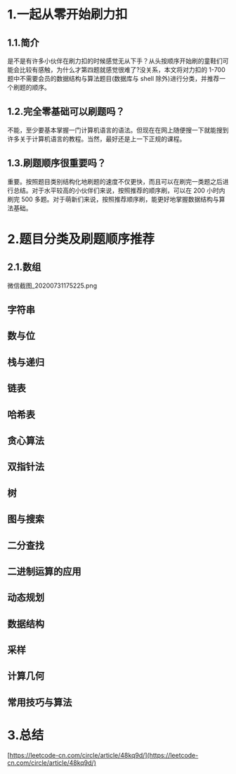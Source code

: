 # 1.一起从零开始刷力扣

## 1.1.简介

是不是有许多小伙伴在刷力扣的时候感觉无从下手？从头按顺序开始刷的童鞋们可能会比较有感触，为什么才第四题就感觉很难了?没关系，本文将对力扣的 1-700 题中不需要会员的数据结构与算法题目\(数据库与 shell 除外\)进行分类，并推荐一个刷题的顺序。

## 1.2.完全零基础可以刷题吗？

不能，至少要基本掌握一门计算机语言的语法。但现在在网上随便搜一下就能搜到许多关于计算机语言的教程。当然，最好还是上一下正规的课程。

## 1.3.刷题顺序很重要吗？

重要。按照题目类别结构化地刷题的速度不仅更快，而且可以在刷完一类题之后进行总结。对于水平较高的小伙伴们来说，按照推荐的顺序刷，可以在 200 小时内刷完 500 多题。对于萌新们来说，按照推荐顺序刷，能更好地掌握数据结构与算法基础。

# 2.题目分类及刷题顺序推荐

## 2.1.数组

微信截图\_20200731175225.png

## 字符串

## 数与位

## 栈与递归

## 链表

## 哈希表

## 贪心算法

## 双指针法

## 树

## 图与搜索

## 二分查找

## 二进制运算的应用

## 动态规划

## 数据结构

## 采样

## 计算几何

## 常用技巧与算法

# 3.总结

[https://leetcode-cn.com/circle/article/48kq9d/](https://leetcode-cn.com/circle/article/48kq9d/)

